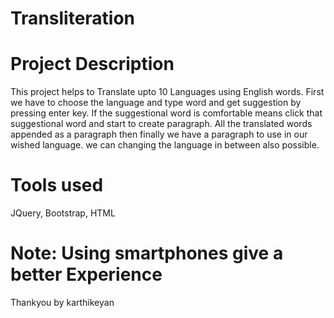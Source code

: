 # Transliteration

# Project Description
This project helps to Translate upto 10 Languages using English words. First we have to choose the language and type word and get suggestion by pressing enter key. If the suggestional word is comfortable means click that suggestional word and start to create paragraph. All the translated words appended as a paragraph then finally we have a paragraph to use in our wished language. we can changing the language in between also possible. 
# Tools used
JQuery,
Bootstrap,
HTML

# Note: Using smartphones give a better Experience

Thankyou by karthikeyan
